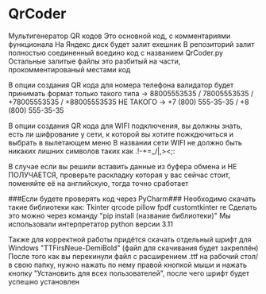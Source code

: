 # QrCoder
Мультигенератор QR кодов
Это основной код, с комментариями функционала
На Яндекс диск будет залит exeшник
В репозиторий залит полностью соединенный воедино код с названием QrCoder.py
Остальные залитые файлы это разбитый на части, прокомментированый местами код

В опции создания QR кода для номера телефона валидатор будет принимать формат только такого типа -> 88005553535 / 78005553535 / +78005553535 / +88005553535
НЕ ТАКОГО -> +7 (800) 555-35-35 / +8 (800) 555-35-35

В опции создания QR кода для WIFI подключения, вы должны знать, есть ли шифрование у сети, к которой вы хотите пожкдючиться и выбрать в вылетающем меню
В названии сети WIFI не должно быть никаких лишних символов таких как .!-+=_\/|,><;:

В случае если вы решили вставить данные из буфера обмена и НЕ ПОЛУЧАЕТСЯ, проверьте раскладку которая у вас сейчас стоит, поменяйте её на английскую, тогда точно сработает

###Если будете проверять код через PyCharm###
Необходимо скачать такие библиотеки как:
Tkinter
qrcode
pillow
fpdf
customtkinter
re
Сделать это можно через команду "pip install (название библиотеки)"
Мы использовали интерпретатор python версии 3.11

Также для корректной работы придётся скачать отдельный шрифт для Windows "TTFirsNeue-DemiBold" (файл для скачивания будет закреплён)
После того как вы перекинули файл с расширением .ttf на рабочий стол/в свою папку, нужно нажать по нему правой кнопкой мыши и нажать кнопку "Установить для всех пользователей", после чего шрифт будет успешно установлен 
